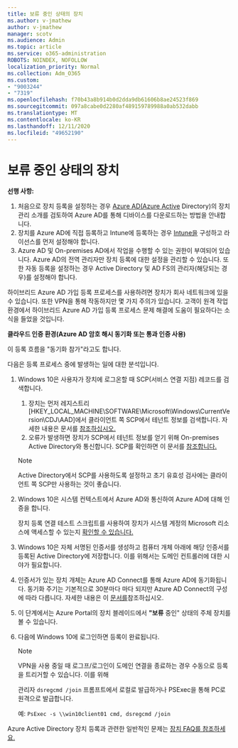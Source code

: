 ```yaml
---
title: 보류 중인 상태의 장치
ms.author: v-jmathew
author: v-jmathew
manager: scotv
ms.audience: Admin
ms.topic: article
ms.service: o365-administration
ROBOTS: NOINDEX, NOFOLLOW
localization_priority: Normal
ms.collection: Adm_O365
ms.custom:
- "9003244"
- "7319"
ms.openlocfilehash: f70b43a8b914b0d2dda9db61606b8ae24523f869
ms.sourcegitcommit: 097a8cabe0d2280af489159789988a0ab532dabb
ms.translationtype: MT
ms.contentlocale: ko-KR
ms.lasthandoff: 12/11/2020
ms.locfileid: "49652190"
---
```

# <a name="device-in-pending-state"></a>보류 중인 상태의 장치

**선행 사항:**

1. 처음으로 장치 등록을 설정하는 경우 [Azure AD(Azure Active](https://docs.microsoft.com/azure/active-directory/devices/overview?WT.mc_id=Portal-Microsoft_Azure_Support) Directory)의 장치 관리 소개를 검토하여 Azure AD를 통해 디바이스를 다운로드하는 방법을 안내합니다.
2. 장치를 Azure AD에 직접 등록하고 Intune에 등록하는 경우 [Intune을](https://docs.microsoft.com/mem/intune/enrollment/device-enrollment?WT.mc_id=Portal-Microsoft_Azure_Support) 구성하고 라이선스를 먼저 [](https://docs.microsoft.com/mem/intune/fundamentals/licenses-assign?WT.mc_id=Portal-Microsoft_Azure_Support) 설정해야 합니다.
3. Azure AD 및 On-premises AD에서 작업을 수행할 수 있는 권한이 부여되어 있습니다. Azure AD의 전역 관리자만 장치 등록에 대한 설정을 관리할 수 있습니다. 또한 자동 등록을 설정하는 경우 Active Directory 및 AD FS의 관리자(해당되는 경우)를 설정해야 합니다.

하이브리드 Azure AD 가입 등록 프로세스를 사용하려면 장치가 회사 네트워크에 있을 수 있습니다. 또한 VPN을 통해 작동하지만 몇 가지 주의가 있습니다. 고객이 원격 작업 환경에서 하이브리드 Azure AD 가입 등록 프로세스 문제 해결에 도움이 필요하다는 소식을 들었을 것입니다.

**클라우드 인증 환경(Azure AD 암호 해시 동기화 또는 통과 인증 사용)**

이 등록 흐름을 "동기화 참가"라고도 합니다.

다음은 등록 프로세스 중에 발생하는 일에 대한 분석입니다.

1. Windows 10은 사용자가 장치에 로그온할 때 SCP(서비스 연결 지점) 레코드를 검색합니다.

    1. 장치는 먼저 레지스트리 [HKEY_LOCAL_MACHINE\SOFTWARE\Microsoft\Windows\CurrentVersion\CDJ\AAD]에서 클라이언트 쪽 SCP에서 테넌트 정보를 검색합니다. 자세한 내용은 문서를 [참조하십시오.](https://docs.microsoft.com/azure/active-directory/devices/hybrid-azuread-join-control)
    1. 오류가 발생하면 장치가 SCP에서 테넌트 정보를 얻기 위해 On-premises Active Directory와 통신합니다. SCP를 확인하면 이 문서를 [참조합니다.](https://docs.microsoft.com/azure/active-directory/devices/hybrid-azuread-join-manual#configure-a-service-connection-point)

    > [!NOTE]
    > Active Directory에서 SCP를 사용하도록 설정하고 초기 유효성 검사에는 클라이언트 쪽 SCP만 사용하는 것이 좋습니다.

2. Windows 10은 시스템 컨텍스트에서 Azure AD와 통신하여 Azure AD에 대해 인증을 합니다.

    장치 등록 연결 테스트 스크립트를 사용하여 장치가 시스템 계정의 Microsoft 리소스에 액세스할 수 있는지 [확인할 수 있습니다.](https://gallery.technet.microsoft.com/Test-Device-Registration-3dc944c0)

3. Windows 10은 자체 서명된 인증서를 생성하고 컴퓨터 개체 아래에 해당 인증서를 등록된 Active Directory에 저장합니다. 이를 위해서는 도메인 컨트롤러에 대한 시야가 필요합니다.

4. 인증서가 있는 장치 개체는 Azure AD Connect를 통해 Azure AD에 동기화됩니다. 동기화 주기는 기본적으로 30분마다 마다 되지만 Azure AD Connect의 구성에 따라 다릅니다. 자세한 내용은 이 [문서를](https://docs.microsoft.com/azure/active-directory/hybrid/how-to-connect-sync-configure-filtering#organizational-unitbased-filtering)참조하십시오.

5. 이 단계에서는 Azure Portal의 장치 블레이드에서 **"보류** 중인" 상태의 주체 장치를 볼 수 있습니다.

6. 다음에 Windows 10에 로그인하면 등록이 완료됩니다.

    > [!NOTE]
    > VPN을 사용 중일 때 로그프/로그인이 도메인 연결을 종료하는 경우 수동으로 등록을 트리거할 수 있습니다. 이를 위해
    >
    > 관리자 `dsregcmd /join` 프롬프트에서 로컬로 발급하거나 PSExec을 통해 PC로 원격으로 발급합니다.
    >
    > 예: `PsExec -s \\win10client01 cmd, dsregcmd /join`

Azure Active Directory 장치 등록과 관련한 일반적인 문제는 [장치 FAQ를 참조하세요.](https://docs.microsoft.com/azure/active-directory/devices/faq)
